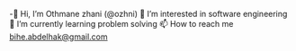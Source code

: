 -👋 Hi, I’m Othmane zhani (@ozhni)
👀 I’m interested in software engineering
🌱 I’m currently learning problem solving
📫 How to reach me bihe.abdelhak@gmail.com
